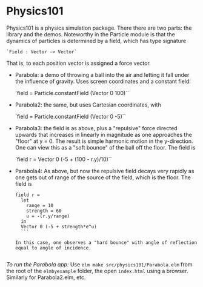 Physics101
==========

Physics101 is a physics simulation package.  There there are two parts:
the library and the demos.  Noteworthy in the Particle module is that
the dynamics of particles is determined by a field, which has
type signature

    `Field : Vector -> Vector`

That is, to each position vector is assigned a force vector.

  * Parabola: a demo of throwing a ball into the air and letting it fall
    under the influence of gravity.  Uses screen coordinates and a
    constant field:

      `field = Particle.constantField (Vector 0 100)``

  * Parabola2: the same, but uses Cartesian coordinates, with

      `field = Particle.constantField (Vector 0 -5)``

  * Parabola3: the field is as above, plus a "repulsive" force directed
    upwards that increases in linearly in magnitude as one approaches
    the "floor" at y = 0.  The result is simple harmonic motion in
    the y-direction.  One can view this as a "soft bounce" of the ball
    off the floor.  The field is

      `field r = Vector 0 (-5 + (100 - r.y)/10)``

  * Parabola4: As above, but now the repulsive field decays very rapidly
    as one gets out of range of the source of the field, which is the floor.
    The field is

      ```
      field r =
        let
          range = 10
          strength = 60
          u = -(r.y/range)
        in
        Vector 0 (-5 + strength*e^u)
        ```

    In this case, one observes a "hard bounce" with angle of reflection
    equal to angle of incidence.


*To run the Parabola app:* Use `elm make src/physics101/Parabola.elm` from the root
of the `elmbyexample` folder, the open `index.html`
using a browser.  Similarly for Parabola2.elm, etc.
